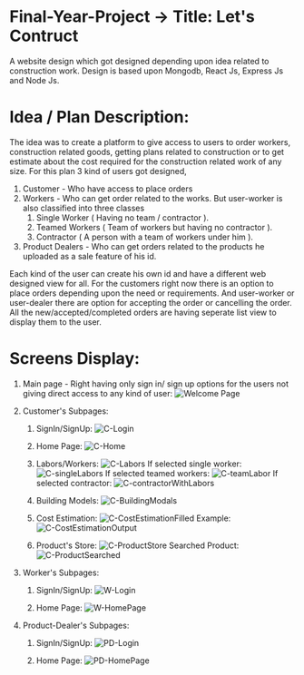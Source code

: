# Final-Year-Project -> Title: Let's Contruct
A website design which got designed depending upon idea related to construction work. Design is based upon Mongodb, React Js, Express Js and Node Js. 

# Idea / Plan Description:
The idea was to create a platform to give access to users to order workers, construction related goods, getting plans related to construction  or to get estimate about the cost required for the construction related work of any size. For this plan 3 kind of users got designed, 
1) Customer - Who have access to place orders
2) Workers - Who can get order related to the works. But user-worker is also classified into three classes
   1) Single Worker ( Having no team / contractor ).
   2) Teamed Workers ( Team of workers but having no contractor ).
   3) Contractor ( A person with a team of workers under him ).
3) Product Dealers - Who can get  orders related to the products he uploaded as a sale feature of his id.

Each kind of the user can create his own id and have a different web designed view for all. For the customers right now there is an option to place orders depending upon the need or requirements. And user-worker or user-dealer there are option for accepting the order or cancelling the order. All the new/accepted/completed orders are having seperate list view to display them to the user.


# Screens Display:

1) Main page - Right having only sign in/ sign up options for the users not giving direct access to any kind of user:
![Welcome Page](client/src/images/ForRead/Main.PNG)

2) Customer's Subpages:
   1) SignIn/SignUp:
      ![C-Login](client/src/images/ForRead/C-Login.PNG)
      
   3) Home Page:
      ![C-Home](client/src/images/ForRead/C-Home.PNG)

   4) Labors/Workers:
      ![C-Labors](client/src/images/ForRead/C-Labors.PNG) If selected single worker: ![C-singleLabors](client/src/images/ForRead/C-singleLabors.PNG)
 If selected teamed workers: ![C-teamLabor](client/src/images/ForRead/C-teamLabors.PNG) If selected contractor: ![C-contractorWithLabors](client/src/images/ForRead/C-contractorWithLabors.PNG)

   5) Building Models:
      ![C-BuildingModals](client/src/images/ForRead/C-BuildingModals.PNG)
      
   7) Cost Estimation:
      ![C-CostEstimationFilled](client/src/images/ForRead/C-CostEstimationFilled.PNG) Example: ![C-CostEstimationOutput](client/src/images/ForRead/C-CostEstimationOutput.PNG)

   8) Product's Store:
      ![C-ProductStore](client/src/images/ForRead/C-ProductStore.PNG) Searched Product: ![C-ProductSearched](client/src/images/ForRead/C-ProductSearched.PNG)

3) Worker's Subpages:
   1) SignIn/SignUp:
      ![W-Login](client/src/images/ForRead/W-Login.PNG)
      
   3) Home Page:
      ![W-HomePage](<client/src/images/ForRead/Screenshot (203).png>)

4) Product-Dealer's Subpages:
   1) SignIn/SignUp:
      ![PD-Login](client/src/images/ForRead/PD-Login.PNG)
      
   3) Home Page:
      ![PD-HomePage](<client/src/images/ForRead/Screenshot (204).png>)

      





   
